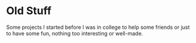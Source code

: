 # Old Stuff
Some projects I started before I was in college to help some friends or just to have some fun, nothing too interesting or well-made.

